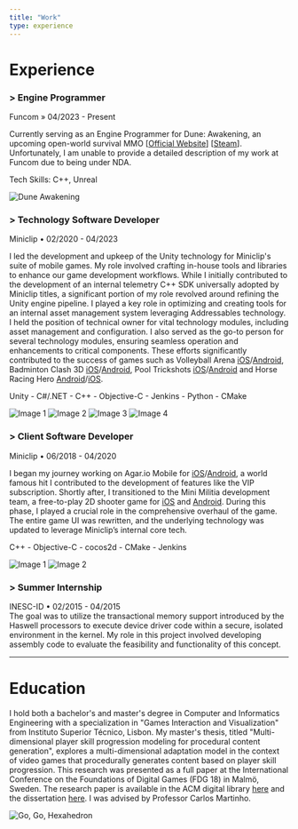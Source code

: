 ```yaml
---
title: "Work"
type: experience
---
```


# Experience

<h3 class="job-title"> <span class="job-title-bulletpoint">></span> Engine Programmer</h3>
<span class="job-company">Funcom </span> » <span class="job-dates">  04/2023 - Present</span>

Currently serving as an Engine Programmer for Dune: Awakening, an upcoming open-world survival MMO  [[Official Website](https://duneawakening.com/)] [[Steam](https://store.steampowered.com/app/1172710/Dune_Awakening/)]. <br>
Unfortunately, I am unable to provide a detailed description of my work at Funcom due to being under NDA.

Tech Skills: C++, Unreal

![Dune Awakening](/images/duneawakening.jpg)

<h3 class="job-title"> <span class="job-title-bulletpoint">></span> Technology Software Developer</h3>
<span class="job-company">Miniclip </span> • <span class="job-dates"> 02/2020 - 04/2023</span>

I led the development and upkeep of the Unity technology for Miniclip's suite of mobile games. My role involved crafting in-house tools and libraries to enhance our game development workflows. While I initially contributed to the development of an internal telemetry C++ SDK universally adopted by Miniclip titles, a significant portion of my role revolved around refining the Unity engine pipeline. I played a key role in optimizing and creating tools for an internal asset management system leveraging Addressables technology. I held the position of technical owner for vital technology modules, including asset management and configuration. I also served as the go-to person for several technology modules, ensuring seamless operation and enhancements to critical components. These efforts significantly contributed to the success of games such as 
Volleyball Arena [iOS](https://apps.apple.com/app/volleyball-arena/id1563362742)/[Android](https://play.google.com/store/apps/details?id=com.miniclip.minivolley), 
Badminton Clash 3D [iOS](https://apps.apple.com/us/app/badminton-clash-3d/id6444045683)/[Android](https://play.google.com/store/apps/details?id=games.onebutton.badminton), 
Pool Trickshots [iOS](https://apps.apple.com/us/app/pool-trickshots/id1550606748)/[Android](https://play.google.com/store/apps/details?id=net.ilyon.pooltrickshots&hl=pt_PT&gl=US) 
and Horse Racing Hero [Android](https://play.google.com/store/apps/details?id=com.miniclip.horsey)/[iOS](https://apps.apple.com/pt/app/horse-racing-hero-riding-game/id1626987074).  

Unity - C#/.NET - C++ - Objective-C - Jenkins - Python - CMake

<div class="image-row">
  <img src="/images/volleyballarena2.png" alt="Image 1" class="scaled-image">
  <img src="/images/badmintonclash.png" alt="Image 2" class="scaled-image">
  <img src="/images/pooltrickshots.png" alt="Image 3" class="scaled-image">
  <img src="/images/horseracinghero.png" alt="Image 4" class="scaled-image">
</div>


<h3 class="job-title"> <span class="job-title-bulletpoint">></span> Client Software Developer</h3>
<span class="job-company">Miniclip </span> • <span class="job-dates"> 06/2018 - 04/2020</span>

I began my journey working on Agar.io Mobile for [iOS](https://apps.apple.com/us/app/agar-io/id995999703)/[Android](https://play.google.com/store/apps/details?id=com.miniclip.agar.io), a world famous hit I contributed to the development of features like the VIP subscription. Shortly after, I transitioned to the Mini Militia development team, a free-to-play 2D shooter game for [iOS](https://apps.apple.com/us/app/doodle-army-2-mini-militia/id405885221) and [Android](https://play.google.com/store/apps/details?id=com.appsomniacs.da2). During this phase, I played a crucial role in the comprehensive overhaul of the game. The entire game UI was rewritten, and the underlying technology was updated to leverage Miniclip’s internal core tech.

C++ - Objective-C - cocos2d - CMake - Jenkins 

<div class="image-row">
  <img src="/images/agario.png" alt="Image 1" class="scaled-image">
  <img src="/images/minimilitia.png" alt="Image 2" class="scaled-image">
</div>
<h3 class="job-title"> <span class="job-title-bulletpoint">></span> Summer Internship</h3>
<div><span class="job-company">INESC-ID </span> • <span class="job-dates"> 02/2015 - 04/2015</span></div>
The goal was to utilize the transactional memory support introduced by the Haswell processors to execute device driver code within a secure, isolated environment in the kernel. My role in this project involved developing assembly code to evaluate the feasibility and functionality of this concept.

-----

# Education

I hold both a bachelor's and master's degree in Computer and Informatics Engineering with a specialization in "Games Interaction and Visualization" from Instituto Superior Técnico, Lisbon. My master's thesis, titled "Multi-dimensional player skill progression modeling for procedural content generation", explores a multi-dimensional adaptation model in the context of video games that procedurally generates content based on player skill progression. This research was presented as a full paper at the International Conference on the Foundations of Digital Games (FDG 18) in Malmö, Sweden. The research paper is available in the ACM digital library [here](https://dl.acm.org/doi/10.1145/3235765.3235774#URLTOKEN#) and the dissertation [here](https://fenix.tecnico.ulisboa.pt/cursos/meic-a/dissertacao/1972678479054615). I was advised by Professor Carlos Martinho.


![Go, Go, Hexahedron](/images/gogohexahedron.png)